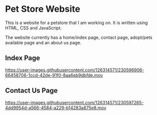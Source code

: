 # Pet Store Website

This is a website for a petstore that I am working on. It is written using HTML, CSS and JavaScript.

The website currently has a home/index page, contact page, adopt/pets available page and an about us page. 

## Index Page
https://user-images.githubusercontent.com/126314571/230596906-66458706-1ccd-42de-91f0-8aa6eb9dbfde.mov

## Contact Us Page
https://user-images.githubusercontent.com/126314571/230597265-4dd9954d-a566-4584-a229-b14283a875e8.mov
